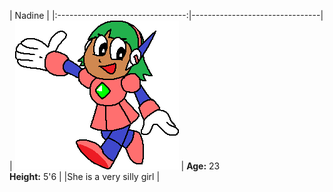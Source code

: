 |                              Nadine                               |
|:--------------------------------:|--------------------------------|
| ![She's here!](assets\images\profiles\nadine.png) | **Age:** 23<br>**Height:** 5'6 |
|She is a very silly girl                                           |